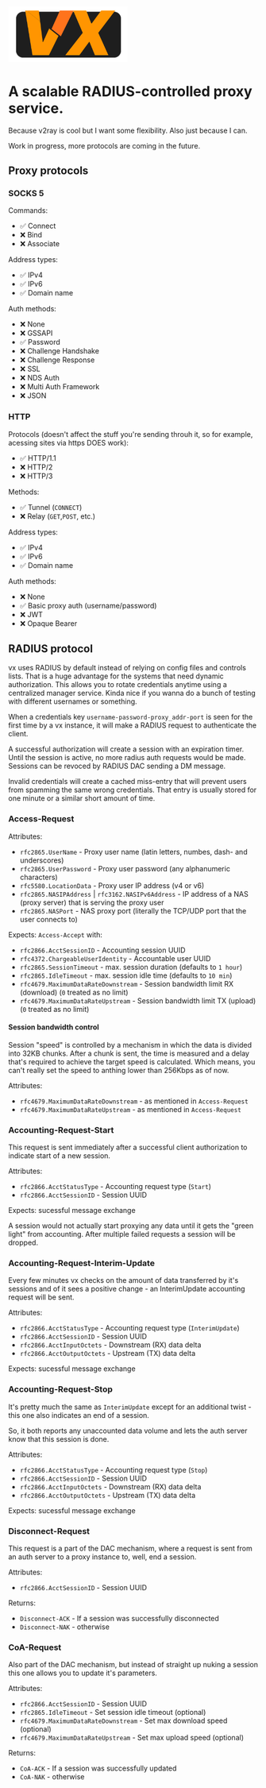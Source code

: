 <img src="./vx-logo.svg" width="240px" />

# A scalable RADIUS-controlled proxy service.

Because v2ray is cool but I want some flexibility. Also just because I can.

Work in progress, more protocols are coming in the future.

## Proxy protocols

### SOCKS 5

Commands:
- ✅ Connect
- ❌ Bind
- ❌ Associate

Address types:
- ✅ IPv4
- ✅ IPv6
- ✅ Domain name

Auth methods:
- ❌ None
- ❌ GSSAPI
- ✅ Password
- ❌ Challenge Handshake
- ❌ Challenge Response
- ❌ SSL
- ❌ NDS Auth
- ❌ Multi Auth Framework
- ❌ JSON

### HTTP

Protocols (doesn't affect the stuff you're sending throuh it, so for example, acessing sites via https DOES work):
- ✅ HTTP/1.1
- ❌ HTTP/2
- ❌ HTTP/3

Methods:
- ✅ Tunnel (`CONNECT`)
- ❌ Relay (`GET`,`POST`, etc.)

Address types:
- ✅ IPv4
- ✅ IPv6
- ✅ Domain name

Auth methods:
- ❌ None
- ✅ Basic proxy auth (username/password)
- ❌ JWT
- ❌ Opaque Bearer

## RADIUS protocol

vx uses RADIUS by default instead of relying on config files and controls lists. That is a huge advantage for the systems that need dynamic authorization. This allows you to rotate credentials anytime using a centralized manager service. Kinda nice if you wanna do a bunch of testing with different usernames or something.

When a credentials key `username-password-proxy_addr-port` is seen for the first time by a vx instance, it will make a RADIUS request to authenticate the client.

A successful authorization will create a session with an expiration timer. Until the session is active, no more radius auth requests would be made. Sessions can be revoced by RADIUS DAC sending a DM message.

Invalid credentials will create a cached miss-entry that will prevent users from spamming the same wrong credentials. That entry is usually stored for one minute or a similar short amount of time.

### Access-Request

Attributes:

- `rfc2865.UserName` - Proxy user name (latin letters, numbes, dash- and underscores)
- `rfc2865.UserPassword` - Proxy user password (any alphanumeric characters)
- `rfc5580.LocationData` - Proxy user IP address (v4 or v6)
- `rfc2865.NASIPAddress` | `rfc3162.NASIPv6Address` - IP address of a NAS (proxy server) that is serving the proxy user
- `rfc2865.NASPort` - NAS proxy port (literally the TCP/UDP port that the user connects to)

Expects: `Access-Accept` with:

- `rfc2866.AcctSessionID` - Accounting session UUID
- `rfc4372.ChargeableUserIdentity` - Accountable user UUID
- `rfc2865.SessionTimeout` - max. session duration (defaults to `1 hour`)
- `rfc2865.IdleTimeout` - max. session idle time (defaults to `10 min`)
- `rfc4679.MaximumDataRateDownstream` - Session bandwidth limit RX (download) (`0` treated as no limit)
- `rfc4679.MaximumDataRateUpstream` - Session bandwidth limit TX (upload) (`0` treated as no limit)

#### Session bandwidth control

Session "speed" is controlled by a mechanism in which the data is divided into 32KB chunks. After a chunk is sent, the time is measured and a delay that's required to achieve the target speed is calculated. Which means, you can't really set the speed to anthing lower than 256Kbps as of now.

Attributes:
- `rfc4679.MaximumDataRateDownstream` - as mentioned in `Access-Request`
- `rfc4679.MaximumDataRateUpstream` - as mentioned in `Access-Request`

### Accounting-Request-Start

This request is sent immediately after a successful client authorization to indicate start of a new session.

Attributes:

- `rfc2866.AcctStatusType` - Accounting request type (`Start`)
- `rfc2866.AcctSessionID` - Session UUID

Expects: sucessful message exchange

A session would not actually start proxying any data until it gets the "green light" from accounting. After multiple failed requests a session will be dropped.

### Accounting-Request-Interim-Update

Every few minutes vx checks on the amount of data transferred by it's sessions and of it sees a positive change - an InterimUpdate accounting request will be sent.

Attributes:

- `rfc2866.AcctStatusType` - Accounting request type (`InterimUpdate`)
- `rfc2866.AcctSessionID` - Session UUID
- `rfc2866.AcctInputOctets` - Downstream (RX) data delta
- `rfc2866.AcctOutputOctets` - Upstream (TX) data delta

Expects: sucessful message exchange

### Accounting-Request-Stop

It's pretty much the same as `InterimUpdate` except for an additional twist - this one also indicates an end of a session.

So, it both reports any unaccounted data volume and lets the auth server know that this session is done.

Attributes:

- `rfc2866.AcctStatusType` - Accounting request type (`Stop`)
- `rfc2866.AcctSessionID` - Session UUID
- `rfc2866.AcctInputOctets` - Downstream (RX) data delta
- `rfc2866.AcctOutputOctets` - Upstream (TX) data delta

Expects: sucessful message exchange

### Disconnect-Request

This request is a part of the DAC mechanism, where a request is sent from an auth server to a proxy instance to, well, end a session.

Attributes:
- `rfc2866.AcctSessionID` - Session UUID

Returns:
- `Disconnect-ACK` - If a session was successfully disconnected
- `Disconnect-NAK` - otherwise

### CoA-Request

Also part of the DAC mechanism, but instead of straight up nuking a session this one allows you to update it's parameters.

Attributes:
- `rfc2866.AcctSessionID` - Session UUID
- `rfc2865.IdleTimeout` - Set session idle timeout (optional)
- `rfc4679.MaximumDataRateDownstream` - Set max download speed (optional)
- `rfc4679.MaximumDataRateUpstream` - Set max upload speed (optional)

Returns:
- `CoA-ACK` - If a session was successfully updated
- `CoA-NAK` - otherwise
